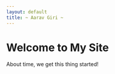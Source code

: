 ```yaml
---
layout: default
title: ~ Aarav Giri ~
---
```


# Welcome to My Site

About time, we get this thing started!
